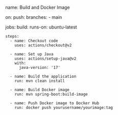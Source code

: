 name: Build and Docker Image

on:
  push:
    branches:
      - main

jobs:
  build:
    runs-on: ubuntu-latest

    steps:
      - name: Checkout code
        uses: actions/checkout@v2

      - name: Set up Java
        uses: actions/setup-java@v2
        with:
          java-version: '17'

      - name: Build the application
        run: mvn clean install

      - name: Build Docker image
        run: mvn spring-boot:build-image

      - name: Push Docker image to Docker Hub
        run: docker push yourusername/yourimage:tag
